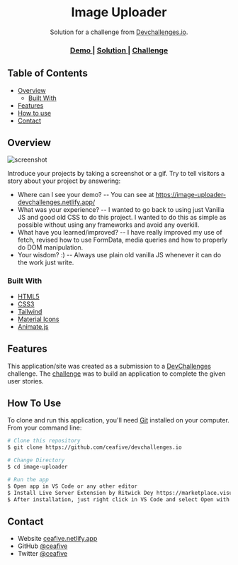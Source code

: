 <!-- Please update value in the {}  -->

<h1 align="center">Image Uploader</h1>

<div align="center">
   Solution for a challenge from  <a href="http://devchallenges.io" target="_blank">Devchallenges.io</a>.
</div>

<div align="center">
  <h3>
    <a href="https://image-uploader-devchallenges.netlify.app/">
      Demo
    </a>
    <span> | </span>
    <a href="https://github.com/ceafive/devchallenges.io/tree/image-uploader">
      Solution
    </a>
    <span> | </span>
    <a href="https://devchallenges.io/challenges/O2iGT9yBd6xZBrOcVirx">
      Challenge
    </a>
  </h3>
</div>

<!-- TABLE OF CONTENTS -->

## Table of Contents

- [Overview](#overview)
  - [Built With](#built-with)
- [Features](#features)
- [How to use](#how-to-use)
- [Contact](#contact)

<!-- OVERVIEW -->

## Overview

![screenshot](https://user-images.githubusercontent.com/43540435/93000081-68d30680-f515-11ea-94b3-ecae3979a031.png)

Introduce your projects by taking a screenshot or a gif. Try to tell visitors a story about your project by answering:

- Where can I see your demo? -- You can see at https://image-uploader-devchallenges.netlify.app/
- What was your experience? -- I wanted to go back to using just Vanilla JS and good old CSS to do this project. I wanted to do this as simple as possible without using any frameworks and avoid any overkill.
- What have you learned/improved? -- I have really improved my use of fetch, revised how to use FormData, media queries and how to properly do DOM manipulation.
- Your wisdom? :) -- Always use plain old vanilla JS whenever it can do the work just write.

### Built With

<!-- This section should list any major frameworks that you built your project using. Here are a few examples.-->

- [HTML5](https://developer.mozilla.org/en-US/docs/Web/Guide/HTML/HTML5)
- [CSS3](https://developer.mozilla.org/en-US/docs/Archive/CSS3)
- [Tailwind](https://tailwindcss.com/)
- [Material Icons](https://google.github.io/material-design-icons/)
- [Animate.js](https://animate.style/)

## Features

<!-- List the features of your application or follow the template. Don't share the figma file here :) -->

This application/site was created as a submission to a [DevChallenges](https://devchallenges.io/challenges) challenge. The [challenge](https://devchallenges.io/challenges/O2iGT9yBd6xZBrOcVirx) was to build an application to complete the given user stories.

## How To Use

<!-- Example: -->

To clone and run this application, you'll need [Git](https://git-scm.com) installed on your computer. From your command line:

```bash
# Clone this repository
$ git clone https://github.com/ceafive/devchallenges.io

# Change Directory
$ cd image-uploader

# Run the app
$ Open app in VS Code or any other editor
$ Install Live Server Extension by Ritwick Dey https://marketplace.visualstudio.com/items?itemName=ritwickdey.LiveServer
$ After installation, just right click in VS Code and select Open with Live Server

```

## Contact

- Website [ceafive.netlify.app](https://ceafive.netlify.app)
- GitHub [@ceafive](https:/{github.com/ceafive)
- Twitter [@ceafive](https://twitter.com/ceafive)
